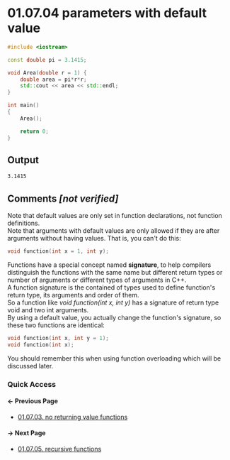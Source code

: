 # 01.07.04 parameters with default value

```cxx
#include <iostream>

const double pi = 3.1415;

void Area(double r = 1) {
    double area = pi*r*r;
    std::cout << area << std::endl;
}

int main()
{
    Area();

    return 0;
}

```

## Output

```txt
3.1415
```

## Comments *[not verified]*

Note that default values are only set in function declarations, not function definitions.  
Note that arguments with default values are only allowed if they are after arguments without having values.
That is, you can't do this:  

```c
void function(int x = 1, int y);
```

Functions have a special concept named **signature**, to help compilers distinguish the functions with the same name but different return types or number of arguments or different types of arguments in C++.  
A function signature is the contained of types used to define function's return type, its arguments and order of them.  
So a function like *void function(int x, int y)* has a signature of return type void and two int arguments.  
By using a default value, you actually change the function's signature, so these two functions are identical:  

```c
void function(int x, int y = 1);
void function(int x);
```

You should remember this when using function overloading which will be discussed later.

### Quick Access

<div class="previous_page pagination">

#### &#8592; Previous Page

* [01.07.03. no returning value functions](./../../01.the_basics/07.functions/03.void.md)

</div>
<div class="next_page pagination">

#### &#8594; Next Page

* [01.07.05. recursive functions](./../../01.the_basics/07.functions/05.recursion.md)

</div>
